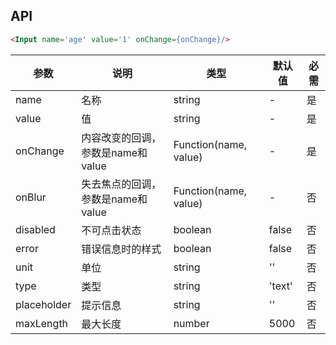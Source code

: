 ## API

```html
<Input name='age' value='1' onChange={onChange}/>
```

| 参数 | 说明 | 类型 | 默认值 | 必需 |
| --- | --- | --- | --- | --- |
| name | 名称 | string | - | 是 |
| value | 值 | string | - | 是 |
| onChange | 内容改变的回调，参数是name和value | Function(name, value) | - | 是 |
| onBlur | 失去焦点的回调，参数是name和value | Function(name, value) | - | 否 |
| disabled | 不可点击状态 | boolean | false | 否 |
| error | 错误信息时的样式 | boolean | false | 否 |
| unit | 单位 | string | '' | 否 |
| type | 类型 | string | 'text' | 否 |
| placeholder | 提示信息 | string | '' | 否 |
| maxLength | 最大长度 | number | 5000 | 否 |